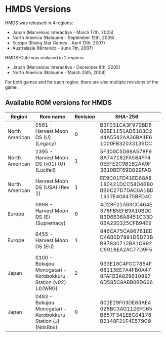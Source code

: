 
# HMDS Versions

HMDS was released in 4 regions: 
* Japan (Marvelous Interactive - March 17th, 2005)
* North America (Natsume - September 12th, 2006)
* Europe (Rising Star Games - April 13th, 2007)
* Australasia (Nintendo - June 7th, 2007)

HMDS-Cute was realased in 2 regions:
* Japan (Marvelous Interactive - December 8th, 2005)
* North America (Natsume - March 25th, 2008)

For both games and for each region, there are also multiple revisions of the game.

## Available ROM versions for HMDS
| Region         	| Rom name                                                       	| Revision  	| SHA-256                                                                      	|   	|
|----------------	|----------------------------------------------------------------	|-----------	|------------------------------------------------------------------------------	|---	|
| North American 	| 0561 - Harvest Moon DS (U)(Legacy)                             	|         0 	| B3F031CA3F979BD8<br>86BE1151AD5183C2<br>44A5542AA36BA1F6<br>1000FB32033139CC 	|   	|
| North American 	| 1395 - Harvest Moon DS (v01) (U)(Lucifell)                     	|         1 	| 5F300C5D66A578F9<br>8A747182FA584FF4<br>0EEFE2C9B1B2AA9F<br>3B10BEF69D829FAD 	|   	|
| North American 	| Harvest Moon DS (USA) (Rev 1)                                  	|         1 	| EE9C01FD41ED68A8<br>180421DCC58D4BB0<br>BB0C27D7DAC0A1BD<br>1937E408475BFD4C 	|   	|
| Europe         	| 0998 - Harvest Moon DS (E)(Supremacy)                          	|         0 	| 4D28F21A63CC464E<br>378FB5EFB9A10BDC<br>B3D6B36A8451C33D<br>0BA230325CFB94E9 	|   	|
| Europe         	| 6455 - Harvest Moon DS (EU)                                    	|         1 	| 846CA75CA86781ED<br>D46B0D7891D5D73B<br>B87830712BA1C992<br>C5916EA2AC77D9F5 	|   	|
| Japan          	| 0100 - Bokujou Monogatari - Korobokkuru Station (v02) (J)(WRG) 	|         2 	| 933E18C4FCC7854F<br>68113EE7A4FB0A47<br>8FAFB3A829610897<br>6D585C9ABB0BD666 	|   	|
| Japan          	| 0483 - Bokujou Monogatari - Korobokkuru Station (J)(NdsBbs)    	|         0 	| 801E29F03DE83AE4<br>028BC3AD112EFC65<br>B857F341EBC04178<br>B2148F21F4E579C9 	|   	|